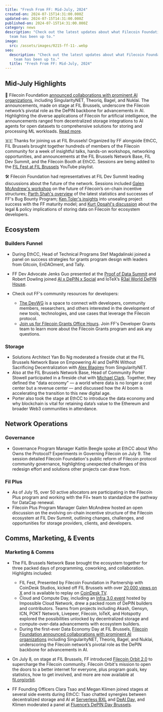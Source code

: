 ```yaml
---
title: "Fresh From FF: Mid-July, 2024"
created-on: 2024-07-15T14:31:00.000Z
updated-on: 2024-07-15T14:31:00.000Z
published-on: 2024-07-15T14:31:00.000Z
category: news
description: "Check out the latest updates about what Filecoin Foundation
  team has been up to."
image:
  src: /assets/images/0215-ff-11-.webp
seo:
  description: "Check out the latest updates about what Filecoin Foundation
    team has been up to."
  title: "Fresh From FF: Mid-July, 2024"
---
```


## Mid-July Highlights

📣 Filecoin Foundation [announced collaborations with prominent AI organizations](/blog/leading-ai-projects-choose-filecoin-to-advance-ai-marking-the-networks-leading-role-as-depin-backbone-for-ai), including SingularityNET, Theoriq, Bagel, and Nuklai. The announcements, made on stage at FIL Brussels, underscore the Filecoin network’s pivotal role as the DePIN backbone for advancements in AI. Highlighting the diverse applications of Filecoin for artificial intelligence, the announcements ranged from decentralized storage integrations to AI agents for open datasets to comprehensive solutions for storing and processing ML workloads. [Read more](/blog/leading-ai-projects-choose-filecoin-to-advance-ai-marking-the-networks-leading-role-as-depin-backbone-for-ai).

🇧🇪 Thanks for joining us at FIL Brussels! Organized by FF alongside EthCC, FIL Brussels brought together hundreds of members of the Filecoin community for a week of insightful talks, hands-on workshops, networking opportunities, and announcements at the FIL Brussels Network Base, FIL Dev Summit, and the Filecoin Booth at EthCC. Sessions are being added to the [FIL Fest at FIL Brussels](https://www.youtube.com/playlist?list=PLp3zrT1ewY0novXWnDnDvlgyRdBTOevsL) YouTube playlist.

🛠️ Filecoin Foundation had representatives at FIL Dev Summit leading discussions about the future of the network. Sessions included [Galen McAndrew's workshop](https://www.youtube.com/watch?v=dqAbP_hxQ_0) on the future of Filecoin’s on-chain incentive structures; [Parth Shah's overview](https://www.youtube.com/watch?v=yBBTCEde8M4) of the latest statistics and successes of FF's Bug Bounty Program; [Ken Toler's insights](https://www.youtube.com/watch?v=18RNcB_MLao) into unsealing project success with the FF maturity model; and [Kurt Opsahl's discussion](https://www.youtube.com/watch?v=Yh_4NH2jhOw) about the legal & policy implications of storing data on Filecoin for ecosystem developers.

## Ecosystem

### Builders Funnel

- During EthCC, Head of Technical Programs Stef Magdalinski joined a panel on success strategies for grants program design with leaders from Gitcoin, EnDAOment, and Tally.
- FF Dev Advocate Jenks Guo presented at the [Proof of Data Summit](https://lu.ma/0vifocie) and Robert Dowling joined [AI x DePIN x Social](https://lu.ma/f3v2tlyz) and IoTeX’s [R3al World DePIN House](https://lu.ma/r3al-world-depin-ethcc).
- Check out FF's community resources for developers:

  - [The DevWG](https://github.com/filecoin-project/DeveloperWG) is a space to connect with developers, community members, researchers, and others interested in the development of new tools, technologies, and use cases that leverage the Filecoin protocol.
  - [Join us for Filecoin Grants Office Hours](https://calendly.com/filecoin-grants/office-hours-ama?month=2024-07). Join FF's Developer Grants team to learn more about the Filecoin Grants program and ask any questions.

### Storage

- Solutions Architect Yan Bo Ng moderated a fireside chat at the FIL Brussels Network Base on Empowering AI and DePIN Without Sacrificing Decentralization with [Alex Blagirev](https://www.linkedin.com/in/alexei-blagirev/) from SingularityNET.
- Also at the FIL Brussels Network Base, Head of Community Porter Stowell participated in a fireside chat with [Michael Clark](https://www.linkedin.com/in/futureofmichael/). Together, they defined the "data economy" –– a world where data is no longer a cost center but a revenue center –– and discussed how the AI boom is accelerating the transition to this new digital age.
- Porter also took the stage at EthCC to introduce the data economy and why blockchain is vital for retaining data’s value to the Ethereum and broader Web3 communities in attendance.

## Network Operations

### Governance

- Governance Program Manager Kaitlin Beegle spoke at EthCC about Who Owns the Protocol? Experiments in Governing Filecoin on July 9. The session detailed Filecoin Foundation's public reform of Filecoin protocol community governance, highlighting unexpected challenges of this redesign effort and solutions other projects can draw from.

### Fil Plus

- As of July 15, over 50 active allocators are participating in the Filecoin Plus program and working with the Fil+ team to standardize the pathway for DataCap renewal.
- Filecoin Plus Program Manager Galen McAndrew hosted an open discussion on the evolving on-chain incentive structure of the Filecoin ecosystem at FIL Dev Summit, outlining changes, challenges, and opportunities for storage providers, clients, and developers.

## Comms, Marketing, & Events

### Marketing & Comms

- The FIL Brussels Network Base brought the ecosystem together for three packed days of programming, coworking, and collaboration. Highlights included:

  - FIL Fest, Presented by Filecoin Foundation in Partnership with CoinDesk Studios, kicked off FIL Brussels with over [20,000 views on X](https://x.com/i/broadcasts/1OdKrjOjrgpKX) and is available to replay on [CoinDesk TV](http://www.coindesk.com/tv/fil-fest/).
  - Cloud and Compute Day, including an [Infra 3.0 event](https://lu.ma/cgi2nejb) hosted by Impossible Cloud Network, drew a packed room of DePIN builders and contributors. Teams from projects including Akash, Gensyn, ICN, POKT Network, Livepeer, Filecoin, IoTeX, and Hotspotty explored the possibilities unlocked by decentralized storage and compute-over-data advancements with ecosystem builders.
  - During the first-ever Data Economy Day at FIL Brussels, [Filecoin Foundation announced collaborations with prominent AI organizations](/blog/leading-ai-projects-choose-filecoin-to-advance-ai-marking-the-networks-leading-role-as-depin-backbone-for-ai) including SingularityNET, Theoriq, Bagel, and Nuklai, underscoring the Filecoin network’s pivotal role as the DePIN backbone for advancements in AI.

- On July 8, on stage at FIL Brussels, FF introduced [Filecoin Orbit 2.0](/orbit) to supercharge the Filecoin community. Filecoin Orbit's mission to open the doors to a better internet for everyone, plus program goals, key statistics, how to get involved, and more are now available at [fil.org/orbit](/orbit).
- FF Founding Officers Clara Tsao and Megan Klimen joined stages at several side events during EthCC: Tsao chatted synergies between decentralized storage and AI at [Serverless BXL](https://serverless.brussels/) and [DeAI Day](https://lu.ma/eudgzpoz), and Klimen moderated a panel at [Fluence’s DePIN Day Brussels](https://depinday.xyz/brussels).
